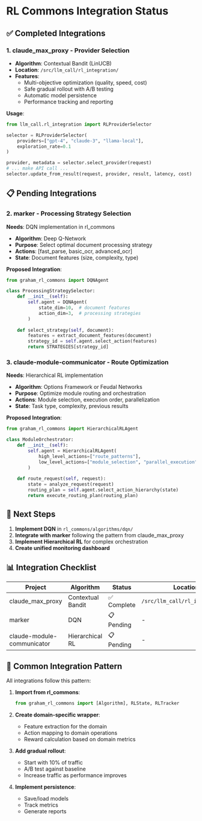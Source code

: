 # RL Commons Integration Status

## ✅ Completed Integrations

### 1. claude_max_proxy - Provider Selection
- **Algorithm**: Contextual Bandit (LinUCB)
- **Location**: `/src/llm_call/rl_integration/`
- **Features**:
  - Multi-objective optimization (quality, speed, cost)
  - Safe gradual rollout with A/B testing
  - Automatic model persistence
  - Performance tracking and reporting

**Usage**:
```python
from llm_call.rl_integration import RLProviderSelector

selector = RLProviderSelector(
    providers=["gpt-4", "claude-3", "llama-local"],
    exploration_rate=0.1
)

provider, metadata = selector.select_provider(request)
# ... make API call ...
selector.update_from_result(request, provider, result, latency, cost)
```

## 📋 Pending Integrations

### 2. marker - Processing Strategy Selection
**Needs**: DQN implementation in rl_commons
- **Algorithm**: Deep Q-Network
- **Purpose**: Select optimal document processing strategy
- **Actions**: [fast_parse, basic_ocr, advanced_ocr]
- **State**: Document features (size, complexity, type)

**Proposed Integration**:
```python
from graham_rl_commons import DQNAgent

class ProcessingStrategySelector:
    def __init__(self):
        self.agent = DQNAgent(
            state_dim=10,  # document features
            action_dim=3,  # processing strategies
        )
    
    def select_strategy(self, document):
        features = extract_document_features(document)
        strategy_id = self.agent.select_action(features)
        return STRATEGIES[strategy_id]
```

### 3. claude-module-communicator - Route Optimization
**Needs**: Hierarchical RL implementation
- **Algorithm**: Options Framework or Feudal Networks
- **Purpose**: Optimize module routing and orchestration
- **Actions**: Module selection, execution order, parallelization
- **State**: Task type, complexity, previous results

**Proposed Integration**:
```python
from graham_rl_commons import HierarchicalRLAgent

class ModuleOrchestrator:
    def __init__(self):
        self.agent = HierarchicalRLAgent(
            high_level_actions=["route_patterns"],
            low_level_actions=["module_selection", "parallel_execution"]
        )
    
    def route_request(self, request):
        state = analyze_request(request)
        routing_plan = self.agent.select_action_hierarchy(state)
        return execute_routing_plan(routing_plan)
```

## 🚀 Next Steps

1. **Implement DQN** in `rl_commons/algorithms/dqn/`
2. **Integrate with marker** following the pattern from claude_max_proxy
3. **Implement Hierarchical RL** for complex orchestration
4. **Create unified monitoring dashboard**

## 📊 Integration Checklist

| Project | Algorithm | Status | Location | Tests |
|---------|-----------|---------|----------|-------|
| claude_max_proxy | Contextual Bandit | ✅ Complete | `/src/llm_call/rl_integration/` | ❌ Pending |
| marker | DQN | 📋 Pending | - | - |
| claude-module-communicator | Hierarchical RL | 📋 Pending | - | - |

## 🔧 Common Integration Pattern

All integrations follow this pattern:

1. **Import from rl_commons**:
   ```python
   from graham_rl_commons import [Algorithm], RLState, RLTracker
   ```

2. **Create domain-specific wrapper**:
   - Feature extraction for the domain
   - Action mapping to domain operations
   - Reward calculation based on domain metrics

3. **Add gradual rollout**:
   - Start with 10% of traffic
   - A/B test against baseline
   - Increase traffic as performance improves

4. **Implement persistence**:
   - Save/load models
   - Track metrics
   - Generate reports
